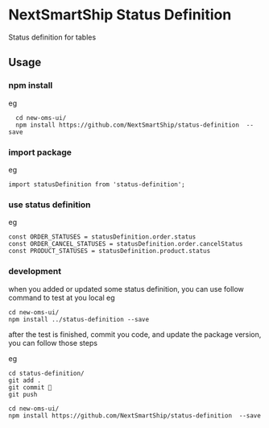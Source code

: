 # NextSmartShip Status Definition

Status definition for tables


## Usage

### npm install

eg
```
  cd new-oms-ui/
  npm install https://github.com/NextSmartShip/status-definition  --save
```

### import package
eg
```
import statusDefinition from 'status-definition';
```

### use status definition
eg
```
const ORDER_STATUSES = statusDefinition.order.status
const ORDER_CANCEL_STATUSES = statusDefinition.order.cancelStatus
const PRODUCT_STATUSES = statusDefinition.product.status
```

### development
when you added or updated some status definition, you can use follow command to test at you local
eg
```
cd new-oms-ui/
npm install ../status-definition --save
```
after the test is finished, commit you code, and update the package version, you can follow those steps

eg
```
cd status-definition/
git add .
git commit 
git push

cd new-oms-ui/
npm install https://github.com/NextSmartShip/status-definition  --save
```